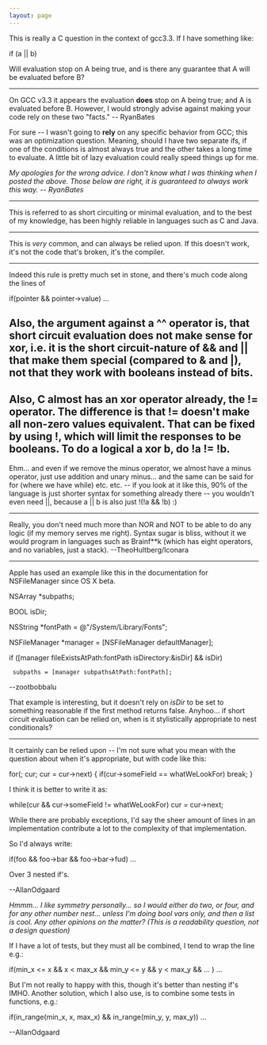 ```yaml
---
layout: page
---
```


This is really a C question in the context of gcc3.3.  If I have something like:
    
 if (a || b)

Will evaluation stop on A being true, and is there any guarantee that A will be evaluated before B? 

----

On GCC v3.3 it appears the evaluation **does** stop on A being true; and A is evaluated before B. However, I would strongly advise against making your code rely on these two "facts." -- RyanBates

For sure -- I wasn't going to **rely** on any specific behavior from GCC; this was an optimization question.  Meaning, should I have two separate ifs, if one of the conditions is almost always true and the other takes a long time to evaluate.  A little bit of lazy evaluation could really speed things up for me.

*My apologies for the wrong advice. I don't know what I was thinking when I posted the above. Those below are right, it is guaranteed to always work this way. -- RyanBates*

----

This is referred to as short circuiting or minimal evaluation, and to the best of my knowledge, has been highly reliable in languages such as C and Java.

----

This is *very* common, and can always be relied upon. If this doesn't work, it's not the code that's broken, it's the compiler.

----
Indeed this rule is pretty much set in stone, and there's much code along the lines of
    
 if(pointer && pointer->value)
    ...

Also, the argument against a     ^^ operator is, that short circuit evaluation does not make sense for xor, i.e. it is the short circuit-nature of     && and     || that make them special (compared to     & and     |), not that they work with booleans instead of bits.
----
Also, C almost has an xor operator already, the != operator. The difference is that != doesn't make all non-zero values equivalent. That can be fixed by using !, which will limit the responses to be booleans. To do a logical     a xor b, do     !a != !b.
----
Ehm... and even if we remove the minus operator, we almost have a minus operator, just use addition and unary minus... and the same can be said for     for (where we have     while) etc. etc. -- if you look at it like this, 90% of the language is just shorter syntax for something already there -- you wouldn't even need     ||, because     a || b is also just     !(!a && !b) :)

----

Really, you don't need much more than NOR and NOT to be able to do any logic (if my memory serves me right). Syntax sugar is bliss, without it we would program in languages such as Brainf**k (which has eight operators, and no variables, just a stack). --TheoHultberg/Iconara

----

Apple has used an example like this in the documentation for NSFileManager since OS X beta. 

    
 NSArray *subpaths;
 
 BOOL isDir;
 
 NSString *fontPath = @"/System/Library/Fonts";
 
 NSFileManager *manager = [NSFileManager defaultManager];
 
 if ([manager fileExistsAtPath:fontPath isDirectory:&isDir] && isDir)
 
     subpaths = [manager subpathsAtPath:fontPath];


--zootbobbalu

That example is interesting, but it doesn't rely on *isDir* to be set to something reasonable if the first method returns false.  Anyhoo... if short circuit evaluation can be relied on, when is it stylistically appropriate to nest conditionals?

----

It certainly can be relied upon -- I'm not sure what you mean with the question about when it's appropriate, but with code like this:
    
 for(; cur; cur = cur->next)
 {
    if(cur->someField == whatWeLookFor)
       break;
 }

I think it is better to write it as:
    
 while(cur && cur->someField != whatWeLookFor)
    cur = cur->next;

While there are probably exceptions, I'd say the sheer amount of lines in an implementation contribute a lot to the complexity of that implementation.

So I'd always write:
    
 if(foo && foo->bar && foo->bar->fud)
    ...

Over 3 nested if's.

--AllanOdgaard

*Hmmm... I like symmetry personally... so I would either do two, or four, and for any other number nest... unless I'm doing bool vars only, and then a list is cool.  Any other opinions on the matter?  (This is a readability question, not a design question)*

If I have a lot of tests, but they must all be combined, I tend to wrap the line e.g.:
    
 if(min_x <= x && x < max_x &&
    min_y <= y && y < max_y &&
    ...
   )
    ...

But I'm not really to happy with this, though it's better than nesting if's IMHO. Another solution, which I also use, is to combine some tests in functions, e.g.:
    
 if(in_range(min_x, x, max_x) && in_range(min_y, y, max_y))
    ...


--AllanOdgaard
